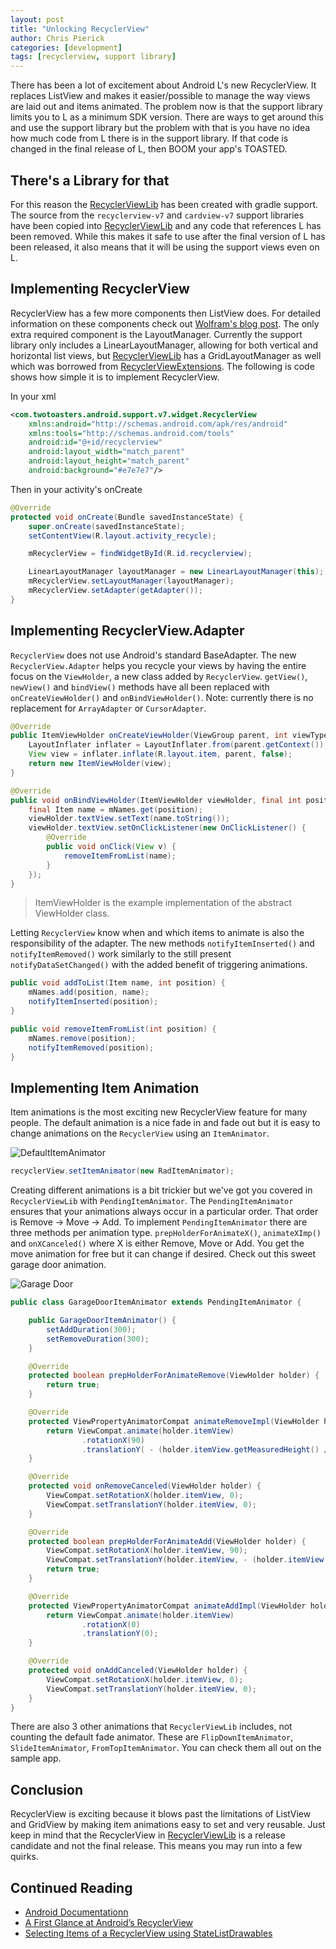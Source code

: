 ```yaml
---
layout: post
title: "Unlocking RecyclerView"
author: Chris Pierick
categories: [development]
tags: [recyclerview, support library]
---
```


There has been a lot of excitement about Android L's new RecyclerView.
 It replaces ListView and makes it easier/possible to manage the way views are laid out and items animated.
 The problem now is that the support library limits you to L as a minimum SDK version.
 There are ways to get around this and use the support library but the problem with that is you have no idea how much code from L there is in the support library.
 If that code is changed in the final release of L, then BOOM your app's TOASTED.

## There's a Library for that
For this reason the [RecyclerViewLib](https://github.com/twotoasters/RecyclerViewLib) has been created with gradle support.
 The source from the `recyclerview-v7` and `cardview-v7` support libraries have been copied into [RecyclerViewLib](https://github.com/twotoasters/RecyclerViewLib) and any code that references L has been removed.
 While this makes it safe to use after the final version of L has been released, it also means that it will be using the support views even on L.<!--more-->

## Implementing RecyclerView
RecyclerView has a few more components then ListView does.
 For detailed information on these components check out [Wolfram's blog post](http://www.grokkingandroid.com/first-glance-androids-recyclerview/).
 The only extra required component is the LayoutManager.
 Currently the support library only includes a LinearLayoutManager, allowing for both vertical and horizontal list views, but [RecyclerViewLib](https://github.com/twotoasters/RecyclerViewLib) has a GridLayoutManager as well which was borrowed from [RecyclerViewExtensions](https://github.com/antoniolg/RecyclerViewExtensions).
 The following is code shows how simple it is to implement RecyclerView.

In your xml

```xml
<com.twotoasters.android.support.v7.widget.RecyclerView 
    xmlns:android="http://schemas.android.com/apk/res/android"
    xmlns:tools="http://schemas.android.com/tools"
    android:id="@+id/recyclerview"
    android:layout_width="match_parent"
    android:layout_height="match_parent"
    android:background="#e7e7e7"/>
```

Then in your activity's onCreate

```java
@Override
protected void onCreate(Bundle savedInstanceState) {
    super.onCreate(savedInstanceState);
    setContentView(R.layout.activity_recycle);

    mRecyclerView = findWidgetById(R.id.recyclerview);

    LinearLayoutManager layoutManager = new LinearLayoutManager(this);
    mRecyclerView.setLayoutManager(layoutManager);
    mRecyclerView.setAdapter(getAdapter());
}
```

## Implementing RecyclerView.Adapter
`RecyclerView` does not use Android's standard BaseAdapter.
 The new `RecyclerView.Adapter` helps you recycle your views by having the entire focus on the `ViewHolder`, a new class added by `RecyclerView`.
 `getView()`, `newView()` and `bindView()` methods have all been replaced with `onCreateViewHolder()` and `onBindViewHolder()`.
 Note: currently there is no replacement for `ArrayAdapter` or `CursorAdapter`.

```java
@Override
public ItemViewHolder onCreateViewHolder(ViewGroup parent, int viewType) {
    LayoutInflater inflater = LayoutInflater.from(parent.getContext());
    View view = inflater.inflate(R.layout.item, parent, false);
    return new ItemViewHolder(view);
}

@Override
public void onBindViewHolder(ItemViewHolder viewHolder, final int position) {
    final Item name = mNames.get(position);
    viewHolder.textView.setText(name.toString());
    viewHolder.textView.setOnClickListener(new OnClickListener() {
        @Override
        public void onClick(View v) {
            removeItemFromList(name);
        }
    });
}
```

> ItemViewHolder is the example implementation of the abstract ViewHolder class.

Letting `RecyclerView` know when and which items to animate is also the responsibility of the adapter.
 The new methods `notifyItemInserted()` and `notifyItemRemoved()` work similarly to the still present `notifyDataSetChanged()` with the added benefit of triggering animations.

```java
public void addToList(Item name, int position) {
    mNames.add(position, name);
    notifyItemInserted(position);
}

public void removeItemFromList(int position) {
    mNames.remove(position);
    notifyItemRemoved(position);
}
```

## Implementing Item Animation
Item animations is the most exciting new RecyclerView feature for many people.
 The default animation is a nice fade in and fade out but it is easy to change animations on the `RecyclerView` using an `ItemAnimator`.

 ![DefaultItemAnimator](/assets/2014-09-03-unlocking-recyclerview/list_fade.gif)

```java
recyclerView.setItemAnimator(new RadItemAnimator);
```

Creating different animations is a bit trickier but we've got you covered in `RecyclerViewLib` with `PendingItemAnimator`.
 The `PendingItemAnimator` ensures that your animations always occur in a particular order.
 That order is Remove -> Move -> Add.
 To implement `PendingItemAnimator` there are three methods per animation type.
 `prepHolderForAnimateX()`, `animateXImp()` and `onXCanceled()` where X is either Remove, Move or Add.
 You get the move animation for free but it can change if desired. Check out this sweet garage door animation.

 ![Garage Door](/assets/2014-09-03-unlocking-recyclerview/list_garage.gif)

```java
public class GarageDoorItemAnimator extends PendingItemAnimator {

    public GarageDoorItemAnimator() {
        setAddDuration(300);
        setRemoveDuration(300);
    }

    @Override
    protected boolean prepHolderForAnimateRemove(ViewHolder holder) {
        return true;
    }

    @Override
    protected ViewPropertyAnimatorCompat animateRemoveImpl(ViewHolder holder) {
        return ViewCompat.animate(holder.itemView)
                .rotationX(90)
                .translationY( - (holder.itemView.getMeasuredHeight() / 2));
    }

    @Override
    protected void onRemoveCanceled(ViewHolder holder) {
        ViewCompat.setRotationX(holder.itemView, 0);
        ViewCompat.setTranslationY(holder.itemView, 0);
    }

    @Override
    protected boolean prepHolderForAnimateAdd(ViewHolder holder) {
        ViewCompat.setRotationX(holder.itemView, 90);
        ViewCompat.setTranslationY(holder.itemView, - (holder.itemView.getMeasuredHeight() / 2));
        return true;
    }

    @Override
    protected ViewPropertyAnimatorCompat animateAddImpl(ViewHolder holder) {
        return ViewCompat.animate(holder.itemView)
                .rotationX(0)
                .translationY(0);
    }

    @Override
    protected void onAddCanceled(ViewHolder holder) {
        ViewCompat.setRotationX(holder.itemView, 0);
        ViewCompat.setTranslationY(holder.itemView, 0);
    }
}
```

There are also 3 other animations that `RecyclerViewLib` includes, not counting the default fade animator.
 These are `FlipDownItemAnimator`, `SlideItemAnimator`, `FromTopItemAnimator`.
 You can check them all out on the sample app.

## Conclusion
RecyclerView is exciting because it blows past the limitations of ListView and GridView by making item animations easy to set and very reusable.
 Just keep in mind that the RecyclerView in [RecyclerViewLib](https://github.com/twotoasters/RecyclerViewLib) is a release candidate and not the final release. This means you may run into a few quirks.

## Continued Reading

- [Android Documentationn](https://developer.android.com/preview/material/ui-widgets.html)
- [A First Glance at Android’s RecyclerView](http://www.grokkingandroid.com/first-glance-androids-recyclerview/)
- [Selecting Items of a RecyclerView using StateListDrawables](http://www.grokkingandroid.com/statelistdrawables-for-recyclerview-selection/)